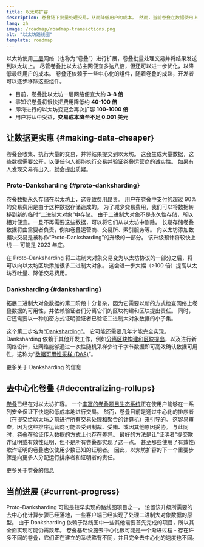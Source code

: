 ```yaml
---
title: 以太坊扩容
description: 卷叠链下批量处理交易，从而降低用户的成本。 然而，当前卷叠在数据使用上存在高昂的成本，限制了交易费用的降低。 Proto-Danksharding 解决了这个问题。
lang: zh
image: /roadmap/roadmap-transactions.png
alt: "以太坊路线图"
template: roadmap
---
```


以太坊使用[二层](/layer-2/#rollups)网络（也称为“卷叠”）进行扩展，卷叠批量处理交易并将结果发送到以太坊上。 尽管卷叠比以太坊主网便宜多达八倍，但还可以进一步优化，以降低最终用户的成本。 卷叠还依赖于一些中心化的组件，随着卷叠的成熟，开发者可以逐步移除这些组件。

<InfoBanner mb={8} title="交易费">
  <ul style={{ marginBottom: 0 }}>
    <li>目前，卷叠比以太坊一层网络便宜大约 <strong>3-8 倍</strong></li>
    <li>零知识卷叠将很快把费用降低约 <strong>40-100 倍</strong></li>
    <li>即将进行的以太坊变更会再次扩容 <strong>100-1000 倍</strong></li>
    <li style={{ marginBottom: 0 }}>用户将从中受益，<strong>交易成本降至不足 0.001 美元</strong></li>
  </ul>
</InfoBanner>

## 让数据更实惠 \{#making-data-cheaper}

卷叠会收集、执行大量的交易，并将结果提交到以太坊。 这会生成大量数据，这些数据需要公开，以便任何人都能执行交易并验证卷叠运营商的诚实性。 如果有人发现交易有出入，就会提出质疑。

### Proto-Danksharding \{#proto-danksharding}

卷叠数据永久存储在以太坊上，这导致费用昂贵。 用户在卷叠中支付的超过 90% 的交易费用是由于这种数据存储造成的。 为了减少交易费用，我们可以将数据转移到新的临时“二进制大对象”中存储。 由于二进制大对象不是永久性存储，所以相对便宜。一旦不再需要这些数据，可以将它们从以太坊中删除。 长期存储卷叠数据将由需要者负责，例如卷叠运营商、交易所、索引服务等。 向以太坊添加数据块交易是被称作“Proto-Danksharding”的升级的一部分。 该升级预计将较快上线 — 可能是 2023 年底。

在 Proto-Danksharding 将二进制大对象交易变为以太坊协议的一部分之后，将可以向以太坊区块添加很多二进制大对象。 这会进一步大幅（>100 倍）提高以太坊吞吐量、降低交易费用。

### Danksharding \{#danksharding}

拓展二进制大对象数据的第二阶段十分复杂，因为它需要以新的方式检查网络上卷叠数据的可用性，并依赖验证者们分离它们的区块构建和区块提出责任。 同时，它还需要以一种加密方式证明验证者已验证二进制大对象数据的小子集。

这个第二步名为[“Danksharding”](/roadmap/danksharding/)。 它可能还需要几年才能完全实现。 Danksharding 依赖于其他开发工作，例如[分离区块构建和区块提出](/roadmap/pbs)，以及进行新网络设计，让网络能够通过一次性随机采样少许千字节数据即可高效确认数据可用性，这称为“[数据可用性采样 (DAS)](/developers/docs/data-availability)”。

<ButtonLink variant="outline-color" to="/roadmap/danksharding/">更多关于 Danksharding 的信息</ButtonLink>

## 去中心化卷叠 \{#decentralizing-rollups}

[卷叠](/layer-2)已经在对以太坊扩容。 一个[丰富的卷叠项目生态系统](https://l2beat.com/scaling/tvl)正在使用户能够在一系列安全保证下快速和低成本地进行交易。 然而，卷叠目前是通过中心化的排序者（在提交给以太坊之前进行所有交易处理和聚合的计算机）来引导的。 这容易审查，因为这些排序运营商可能会受到制裁、受贿、或因其他原因妥协。 与此同时，[卷叠在验证传入数据的方式上也存在差异](https://l2beat.com)。 最好的方法是让“证明者”提交欺诈证明或有效性证明，但不是所有卷叠都实现了这一点。 甚至那些使用了有效性/欺诈证明的卷叠也仅使用少数已知的证明者。 因此，以太坊扩容的下一个重要步骤是向更多人分配运行排序者和证明者的责任。

<ButtonLink variant="outline-color" to="/developers/docs/scaling/">更多关于卷叠的信息</ButtonLink>

## 当前进展 \{#current-progress}

Proto-Danksharding 可能是较早实现的路线图项目之一。 设置该升级所需要的去中心化计算步骤已经落地，一些客户端已经实现了处理二进制大对象数据的原型。 由于 Danksharding 依赖于路线图中一些其他需要首先完成的项目，所以其全面实现可能仍需数年。 卷叠基础设施去中心化很可能是一个渐进过程 - 存在许多不同的卷叠，它们正在建立的系统略有不同，并且完全去中心化的速度也不同。
